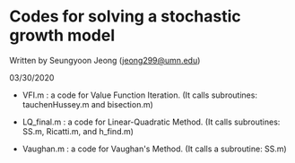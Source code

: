 
# Codes for solving a stochastic growth model   
   
   Written by Seungyoon Jeong (jeong299@umn.edu)        
   
   03/30/2020					                                 

- VFI.m : a code for Value Function Iteration. 
   (It calls subroutines: tauchenHussey.m and bisection.m)

- LQ_final.m : a code for Linear-Quadratic Method.
   (It calls subroutines: SS.m, Ricatti.m, and h_find.m) 

- Vaughan.m : a code for Vaughan's Method.
   (It calls a subroutine: SS.m) 
